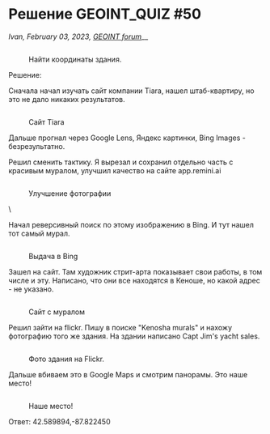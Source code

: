 # Решение GEOINT\_QUIZ #50

_Ivan, February 03, 2023,_ [_GEOINT forum_](https://t.me/geoint/10981)__

<figure><img src="https://telegra.ph/file/d4309046bb347ae0b3a05.png" alt=""><figcaption><p>Найти координаты здания.</p></figcaption></figure>

Решение:

Сначала начал изучать сайт компании Tiara, нашел штаб-квартиру, но это не дало никаких результатов.

<figure><img src="https://telegra.ph/file/2f346424efa164988327a.png" alt=""><figcaption><p>Сайт Tiara</p></figcaption></figure>

Дальше прогнал через Google Lens, Яндекс картинки, Bing Images - безрезультатно.

Решил сменить тактику. Я вырезал и сохранил отдельно часть с красивым муралом, улучшил качество на сайте app.remini.ai

<figure><img src="https://telegra.ph/file/8bc6dccfb1ff66d5e7199.png" alt=""><figcaption><p>Улучшение фотографии</p></figcaption></figure>

\


Начал реверсивный поиск по этому изображению в Bing. И тут нашел тот самый мурал.

<figure><img src="https://telegra.ph/file/4947d1b56e5513fe0f961.png" alt=""><figcaption><p>Выдача в Bing</p></figcaption></figure>

Зашел на сайт. Там художник стрит-арта показывает свои работы, в том числе и эту. Написано, что они все находятся в Кеноше, но какой адрес - не указано.

<figure><img src="https://telegra.ph/file/eda3c7741c58510aaefb2.png" alt=""><figcaption><p>Сайт с муралом</p></figcaption></figure>

Решил зайти на flickr. Пишу в поиске "Kenosha murals" и нахожу фотографию того же здания. На здании написано Capt Jim's yacht sales.

<figure><img src="https://telegra.ph/file/a31d48a291ec6de861102.png" alt=""><figcaption><p>Фото здания на Flickr.</p></figcaption></figure>

Дальше вбиваем это в Google Maps и смотрим панорамы. Это наше место!

<figure><img src="https://telegra.ph/file/2756738740b1027d8d96b.png" alt=""><figcaption><p>Наше место!</p></figcaption></figure>

Ответ: 42.589894,-87.822450
